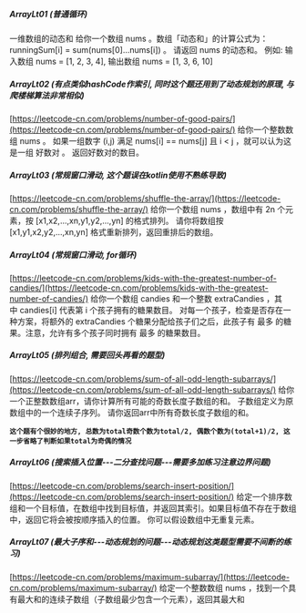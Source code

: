 ##### ArrayLt01 (普通循环)
一维数组的动态和
给你一个数组 nums 。数组「动态和」的计算公式为：runningSum[i] = sum(nums[0]…nums[i]) 。
请返回 nums 的动态和。
例如: 输入数组 nums = [1, 2, 3, 4], 输出数组 nums = [1, 3, 6, 10]


##### ArrayLt02 (有点类似hashCode作索引, 同时这个题还用到了动态规划的原理, 与爬楼梯算法非常相似)
[https://leetcode-cn.com/problems/number-of-good-pairs/](https://leetcode-cn.com/problems/number-of-good-pairs/)
给你一个整数数组 nums 。
如果一组数字 (i,j) 满足 nums[i] == nums[j] 且 i < j ，就可以认为这是一组 好数对 。
返回好数对的数目。

##### ArrayLt03 (常规窗口滑动, 这个题误在kotlin使用不熟练导致)
[https://leetcode-cn.com/problems/shuffle-the-array/](https://leetcode-cn.com/problems/shuffle-the-array/)
给你一个数组 nums ，数组中有 2n 个元素，按 [x1,x2,...,xn,y1,y2,...,yn] 的格式排列。
请你将数组按 [x1,y1,x2,y2,...,xn,yn] 格式重新排列，返回重排后的数组。

##### ArrayLt04 (常规窗口滑动, for循环)
[https://leetcode-cn.com/problems/kids-with-the-greatest-number-of-candies/](https://leetcode-cn.com/problems/kids-with-the-greatest-number-of-candies/)
给你一个数组 candies 和一个整数 extraCandies ，其中 candies[i] 代表第 i 个孩子拥有的糖果数目。
对每一个孩子，检查是否存在一种方案，将额外的 extraCandies 个糖果分配给孩子们之后，此孩子有 最多 的糖果。注意，允许有多个孩子同时拥有 最多 的糖果数目。

##### ArrayLt05 (排列组合, 需要回头再看的题型)
[https://leetcode-cn.com/problems/sum-of-all-odd-length-subarrays/](https://leetcode-cn.com/problems/sum-of-all-odd-length-subarrays/)
给你一个正整数数组arr，请你计算所有可能的奇数长度子数组的和。
子数组定义为原数组中的一个连续子序列。
请你返回arr中所有奇数长度子数组的和。

**`这个题有个很妙的地方, 总数为total奇数个数为total/2, 偶数个数为(total+1)/2, 这一步省略了判断如果total为奇偶的情况`**

##### ArrayLt06 (搜索插入位置---二分查找问题---需要多加练习注意边界问题)
[https://leetcode-cn.com/problems/search-insert-position/](https://leetcode-cn.com/problems/search-insert-position/)
给定一个排序数组和一个目标值，在数组中找到目标值，并返回其索引。如果目标值不存在于数组中，返回它将会被按顺序插入的位置。
你可以假设数组中无重复元素。

##### ArrayLt07 (最大子序和---动态规划的问题---动态规划这类题型需要不间断的练习)
[https://leetcode-cn.com/problems/maximum-subarray/](https://leetcode-cn.com/problems/maximum-subarray/)
给定一个整数数组 nums ，找到一个具有最大和的连续子数组（子数组最少包含一个元素），返回其最大和



